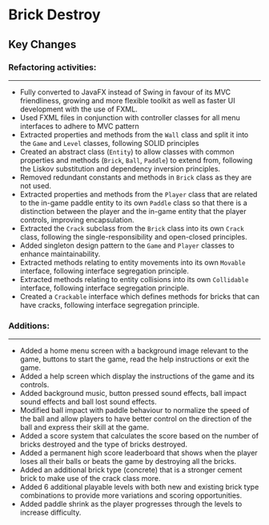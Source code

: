 # **Brick Destroy**

## Key Changes

### Refactoring activities:

---

- Fully converted to JavaFX instead of Swing in favour of its MVC friendliness, growing and more flexible toolkit as well as faster UI development with the use of FXML.
- Used FXML files in conjunction with controller classes for all menu interfaces to adhere to MVC pattern 
- Extracted properties and methods from the `Wall` class and split it into the `Game` and `Level` classes, following SOLID principles
- Created an abstract class (`Entity`) to allow classes with common properties and methods (`Brick`, `Ball`, `Paddle`) to extend from, following the Liskov substitution and dependency inversion principles.
- Removed redundant constants and methods in `Brick` class as they are not used.
- Extracted properties and methods from the `Player` class that are related to the in-game paddle entity to its own `Paddle` class so that there is a distinction between the player and the in-game entity that the player controls, improving encapsulation.
- Extracted the `Crack` subclass from the `Brick` class into its own `Crack` class, following the single-responsibility and open-closed principles.
- Added singleton design pattern to the `Game` and `Player` classes to enhance maintainability.
- Extracted methods relating to entity movements into its own `Movable` interface, following interface segregation principle.
- Extracted methods relating to entity collisions into its own `Collidable` interface, following interface segregation principle.
- Created a `Crackable` interface which defines methods for bricks that can have cracks, following interface segregation principle.

### Additions:

---

- Added a home menu screen with a background image relevant to the game, buttons to start the game, read the help instructions or exit the game.
- Added a help screen which display the instructions of the game and its controls.
- Added background music, button pressed sound effects, ball impact sound effects and ball lost sound effects.
- Modified ball impact with paddle behaviour to normalize the speed of the ball and allow players to have better control on the direction of the ball and express their skill at the game.
- Added a score system that calculates the score based on the number of bricks destroyed and the type of bricks destroyed.
- Added a permanent high score leaderboard that shows when the player loses all their balls or beats the game by destroying all the bricks.
- Added an additional brick type (concrete) that is a stronger cement brick to make use of the crack class more.
- Added 6 additional playable levels with both new and existing brick type combinations to provide more variations and scoring opportunities.
- Added paddle shrink as the player progresses through the levels to increase difficulty.